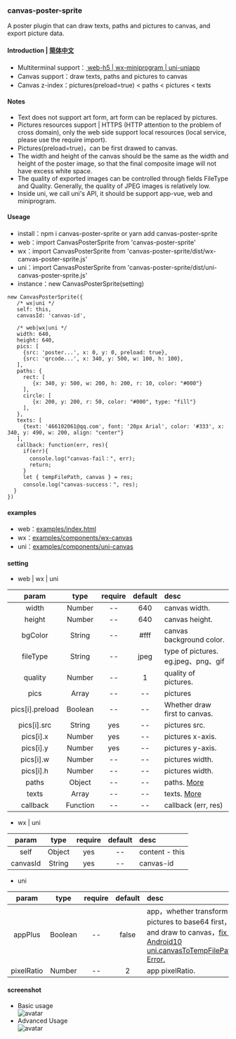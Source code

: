### canvas-poster-sprite
A poster plugin that can draw texts, paths and pictures to canvas, and export picture data.

#### Introduction | [简体中文](https://github.com/466102061/canvas-poster-sprite/blob/main/doc/README-ZH.md)
+ Multiterminal support：[ web-h5 | wx-miniprogram | uni-uniapp](https://github.com/466102061/canvas-poster-sprite/tree/main/dist)
+ Canvas support：draw texts, paths and pictures to canvas
+ Canvas z-index：pictures(preload=true) < paths < pictures < texts

#### Notes
+ Text does not support art form, art form can be replaced by pictures.
+ Pictures resources support | HTTPS (HTTP attention to the problem of cross domain), only the web side support local resources (local service, please use the require import).
+ Pictures(preload=true)，can be first drawed to canvas.
+ The width and height of the canvas should be the same as the width and height of the poster image, so that the final composite image will not have excess white space.
+ The quality of exported images can be controlled through fields FileType and Quality. Generally, the quality of JPEG images is relatively low.
+ Inside uni, we call uni's API, it should be support app-vue, web and miniprogram. 

#### Useage
+ install：npm i canvas-poster-sprite  or yarn add canvas-poster-sprite
+ web：import CanvasPosterSprite from 'canvas-poster-sprite'
+ wx：import CanvasPosterSprite from 'canvas-poster-sprite/dist/wx-canvas-poster-sprite.js'
+ uni：import CanvasPosterSprite from 'canvas-poster-sprite/dist/uni-canvas-poster-sprite.js'
+ instance：new CanvasPosterSprite(setting)
```
new CanvasPosterSprite({
   /* wx|uni */
   self: this, 
   canvasId: 'canvas-id',

   /* web|wx|uni */
   width: 640,
   height: 640,
   pics: [
     {src: 'poster...', x: 0, y: 0, preload: true},
     {src: 'qrcode...', x: 340, y: 500, w: 100, h: 100},
   ],
   paths: {
     rect: [
        {x: 340, y: 500, w: 200, h: 200, r: 10, color: "#000"}
     ],
     circle: [
        {x: 200, y: 200, r: 50, color: "#000", type: "fill"}
     ],
   },
   texts: [
     {text: '466102061@qq.com', font: '20px Arial', color: '#333', x: 340, y: 490, w: 200, align: "center"}
   ],
   callback: function(err, res){
     if(err){
       console.log("canvas-fail：", err);
       return;
     }
     let { tempFilePath, canvas } = res;
     console.log("canvas-success：", res);
  }
})
```
#### examples
+ web：[examples/index.html](https://github.com/466102061/canvas-poster-sprite/tree/main/examples)
+ wx：[examples/components/wx-canvas](https://github.com/466102061/canvas-poster-sprite/tree/main/examples/components)
+ uni：[examples/components/uni-canvas](https://github.com/466102061/canvas-poster-sprite/tree/main/examples/components)
#### setting

+ web | wx | uni

| param | type | require | default | desc |
| :----: | :----: | :----: | :----: | :---- |
| width | Number | -- | 640 | canvas width. |
| height | Number | -- | 640 | canvas height. |
| bgColor | String | -- | #fff | canvas background color. |
| fileType | String | -- | jpeg | type of pictures. eg.jpeg、png、gif |
| quality | Number | -- | 1 | quality of pictures. |
| pics | Array | -- | -- | pictures |
| pics[i].preload | Boolean | -- | -- | Whether draw first to canvas. |
| pics[i].src | String | yes | -- | pictures src. |
| pics[i].x | Number | yes | -- | pictures x-axis. |
| pics[i].y | Number | yes | -- | pictures y-axis. |
| pics[i].w | Number | -- | -- | pictures width. |
| pics[i].h | Number | -- | -- | pictures width. |
| paths | Object | -- | -- | paths. [More](https://github.com/466102061/canvas-poster-sprite/blob/main/doc/draw-path.md) |
| texts | Array | -- | -- | texts. [More](https://github.com/466102061/canvas-poster-sprite/blob/main/doc/draw-text.md) |
| callback | Function | -- | -- | callback (err, res) |

+ wx | uni

| param | type | require | default | desc |
| :----: | :----: | :----: | :----: | :---- |
| self | Object | yes | -- | content - this |
| canvasId | String | yes | -- | canvas-id |

+ uni

| param | type | require | default | desc |
| :----: | :----: | :----: | :----: | :---- |
| appPlus | Boolean | -- | false | app，whether transform pictures to base64 first，and draw to canvas，[fix：Android10 uni.canvasToTempFilePath Error.](https://ask.dcloud.net.cn/question/103303) |
| pixelRatio | Number | -- | 2 | app pixelRatio. |


#### screenshot

+ Basic usage  
![avatar](https://github.com/466102061/canvas-poster-sprite/blob/main/screenshot/demo-1.png)
+ Advanced Usage   
![avatar](https://github.com/466102061/canvas-poster-sprite/blob/main/screenshot/demo-2.png)

